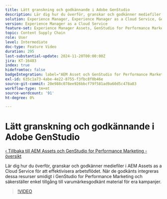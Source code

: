 ```yaml
---
title: Lätt granskning och godkännande i Adobe GenStudio
description: Lär dig hur du överför, granskar och godkänner mediefiler i AEM Assets och gör dem tillgängliga i GenStudio for Performance Marketing.
solution: Experience Manager, Experience Manager as a Cloud Service, GenStudio for Performance Marketing
version: Experience Manager as a Cloud Service
feature-set: Experience Manager Assets, GenStudio for Performance Marketing
topic: Content Supply Chain
role: User
level: Intermediate
doc-type: Feature Video
duration: 295
last-substantial-update: 2024-11-20T00:00:00Z
jira: KT-16483
index: true
hidefromtoc: false
badgeIntegration: label="AEM Asset och GenStudio for Performance Marketing" type="positive"
exl-id: 635c1a73-4abe-4e22-8755-f3fbc8f0b46e
source-git-commit: 20e988c078ee926bbcf79f581ad9a60d5c478a83
workflow-type: tm+mt
source-wordcount: '91'
ht-degree: 0%

---
```


# Lätt granskning och godkännande i Adobe GenStudio

[‹ Tillbaka till AEM Assets och GenStudio for Performance Marketing - översikt](./overview.md)

Lär dig hur du överför, granskar och godkänner mediefiler i AEM Assets as a Cloud Service för att effektivisera arbetsflödet. När de godkänts integreras dessa resurser smidigt i GenStudio for Performance Marketing och säkerställer enkel tillgång till varumärkesgodkänt material för era kampanjer.

>[!VIDEO](https://video.tv.adobe.com/v/3439292/?learn=on&enablevpops&captions=swe)
